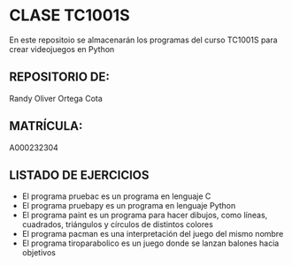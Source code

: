 # CLASE TC1001S
En este repositoio se almacenarán los programas del curso TC1001S para crear videojuegos en Python

## REPOSITORIO DE:
Randy Oliver Ortega Cota

## MATRÍCULA:
A000232304

## LISTADO DE EJERCICIOS
* El programa pruebac es un programa en lenguaje C
* El programa pruebapy es un programa en lenguaje Python
* El programa paint es un programa para hacer dibujos, como líneas, cuadrados, triángulos y círculos de distintos colores
* El programa pacman es una interpretación del juego del mismo nombre
* El programa tiroparabolico es un juego donde se lanzan balones hacia objetivos